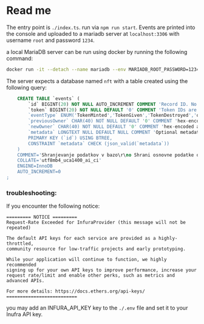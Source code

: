 # Read me

The entry point is `./index.ts`.
run via `npm run start`.
Events are printed into the console and uploaded to a mariadb server at `localhost:3306` with username `root` and password `1234`.

a local MariaDB server can be run using docker by running the following command:

```sh
docker run -it --detach	--name mariadb --env MARIADB_ROOT_PASSWORD=1234	-p 3306:3306 mariadb:latest
```
The server expects a database named `nft` with a table created using the following query:
```sql
    CREATE TABLE `events` (
        `id` BIGINT(20) NOT NULL AUTO_INCREMENT COMMENT 'Record ID. No touchy.',
        `token` BIGINT(20) NOT NULL DEFAULT '0' COMMENT 'Token IDs are 16 byte wide, but are generated sequentially. Realistically there won\'t be that many ShyTokens minted.',
        `eventType` ENUM('TokenMinted','TokenGiven','TokenDestroyed','other') NOT NULL DEFAULT 'other' COLLATE 'utf8mb4_uca1400_ai_ci',
        `previousOwner` CHAR(40) NOT NULL DEFAULT '0' COMMENT 'hex-encoded address of (new) owner withouth \'0x\' prefix.' COLLATE 'utf8mb4_uca1400_ai_ci',
        `newOwner` CHAR(40) NOT NULL DEFAULT '0' COMMENT 'hex-encoded address of (new) owner withouth \'0x\' prefix.' COLLATE 'utf8mb4_uca1400_ai_ci',
        `metadata` LONGTEXT NULL DEFAULT NULL COMMENT 'Optional metadata.' COLLATE 'utf8mb4_bin',
        PRIMARY KEY (`id`) USING BTREE,
        CONSTRAINT `metadata` CHECK (json_valid(`metadata`))
    )
    COMMENT='Shranjevanje podatkov v bazo\r\no Shrani osnovne podatke o NFT-jih (kot so ID, naslov lastnika in metapodatki)\r\nv izbrano bazo (MongoDB, Postgres ali katerokoli drugo).\r\no Če naletiš na težave pri povezavi z bazo ali pa vzame prevec casa, lahko\r\nnapises zgolj kodo, ki prikazuje logiko shranjevanja brez izvedbe.'
    COLLATE='utf8mb4_uca1400_ai_ci'
    ENGINE=InnoDB
    AUTO_INCREMENT=0
;
```

### troubleshooting:
If you encounter the following notice:
```
========= NOTICE =========
Request-Rate Exceeded for InfuraProvider (this message will not be repeated)

The default API keys for each service are provided as a highly-throttled,
community resource for low-traffic projects and early prototyping.

While your application will continue to function, we highly recommended
signing up for your own API keys to improve performance, increase your
request rate/limit and enable other perks, such as metrics and advanced APIs.

For more details: https://docs.ethers.org/api-keys/
==========================
```
you may add an INFURA_API_KEY key to the `./.env` file and set it to your Inufra API key.